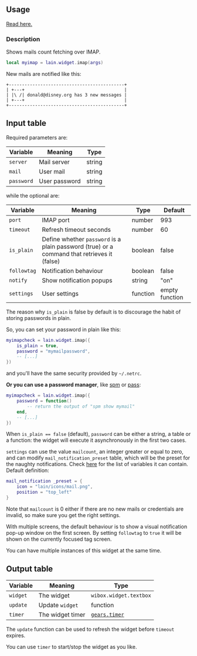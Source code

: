 ## Usage

[Read here.](https://github.com/lcpz/lain/wiki/Widgets#usage)

### Description

Shows mails count fetching over IMAP.

```lua
local myimap = lain.widget.imap(args)
```

New mails are notified like this:

	+--------------------------------------------+
	| +---+                                      |
	| |\ /| donald@disney.org has 3 new messages |
	| +---+                                      |
	+--------------------------------------------+

## Input table

Required parameters are:

Variable | Meaning | Type
--- | --- | ---
`server` | Mail server | string
`mail` | User mail | string
`password` | User password | string

while the optional are:

Variable | Meaning | Type | Default
--- | --- | --- | ---
`port` | IMAP port | number | 993
`timeout` | Refresh timeout seconds | number | 60
`is_plain` | Define whether `password` is a plain password (true) or a command that retrieves it (false) | boolean | false
`followtag` | Notification behaviour | boolean | false
`notify` | Show notification popups | string | "on"
`settings` | User settings | function | empty function

The reason why `is_plain` is false by default is to discourage the habit of storing passwords in plain.

So, you can set your password in plain like this:

```lua
myimapcheck = lain.widget.imap({
    is_plain = true,
    password = "mymailpassword",
    -- [...]
})
```

and you'll have the same security provided by `~/.netrc`.

**Or you can use a password manager**, like [spm](https://notabug.org/kl3/spm) or [pass](https://www.passwordstore.org):

```lua
myimapcheck = lain.widget.imap({
    password = function()
        -- return the output of "spm show mymail"
    end,
    -- [...]
})
```

When `is_plain == false` (default), `password` can be either a string, a table or a function: the widget will execute it asynchronously in the first two cases.

`settings` can use the value `mailcount`, an integer greater or equal to zero, and can modify `mail_notification_preset` table, which will be the preset for the naughty notifications. Check [here](https://awesomewm.org/apidoc/libraries/naughty.html#notify) for the list of variables it can contain. Default definition:

```lua
mail_notification _preset = {
    icon = "lain/icons/mail.png",
    position = "top_left"
}
```

Note that `mailcount` is 0 either if there are no new mails or credentials are invalid, so make sure you get the right settings.

With multiple screens, the default behaviour is to show a visual notification pop-up window on the first screen. By setting `followtag` to `true` it will be shown on the currently focused tag screen.

You can have multiple instances of this widget at the same time.

## Output table

Variable | Meaning | Type
--- | --- | ---
`widget` | The widget | `wibox.widget.textbox`
`update` | Update `widget` | function
`timer` | The widget timer | [`gears.timer`](https://awesomewm.org/doc/api/classes/gears.timer.html)

The `update` function can be used to refresh the widget before `timeout` expires.

You can use `timer` to start/stop the widget as you like.
